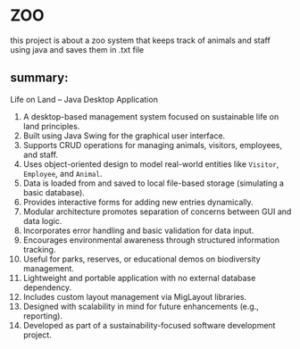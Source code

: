 # ZOO
this project is about a zoo system that keeps track of animals and staff using java and saves them in .txt file

summary:
---
Life on Land – Java Desktop Application

1. A desktop-based management system focused on sustainable life on land principles.
2. Built using Java Swing for the graphical user interface.
3. Supports CRUD operations for managing animals, visitors, employees, and staff.
4. Uses object-oriented design to model real-world entities like `Visitor`, `Employee`, and `Animal`.
5. Data is loaded from and saved to local file-based storage (simulating a basic database).
6. Provides interactive forms for adding new entries dynamically.
7. Modular architecture promotes separation of concerns between GUI and data logic.
8. Incorporates error handling and basic validation for data input.
9. Encourages environmental awareness through structured information tracking.
10. Useful for parks, reserves, or educational demos on biodiversity management.
11. Lightweight and portable application with no external database dependency.
12. Includes custom layout management via MigLayout libraries.
13. Designed with scalability in mind for future enhancements (e.g., reporting).
14. Developed as part of a sustainability-focused software development project.



